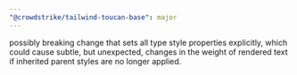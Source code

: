```yaml
---
"@crowdstrike/tailwind-toucan-base": major
---
```


possibly breaking change that sets all type style properties explicitly, 
which could cause subtle, but unexpected, changes in the weight of rendered 
text if inherited parent styles are no longer applied.
